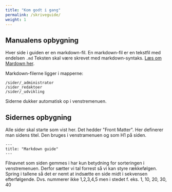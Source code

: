 ```yaml
---
title: "Kom godt i gang"
permalink: /skriveguide/
weight: 1
---
```


## Manualens opbygning
Hver side i guiden er en markdown-fil. 
En markdown-fil er en tekstfil med endelsen ``.md``
Teksten skal være skrevet med markdown-syntaks. [Læs om Mardown her](/skriveguide/markdown-guide/).

Markdown-filerne ligger i mapperne:
````
/sider/_administrator
/sider_redaktoer
/sider/_udvikling
````
Siderne dukker automatisk op i venstremenuen.

## Sidernes opbygning
Alle sider skal starte som vist her. Det hedder "Front Matter". Her definerer man sidens titel. Den bruges i venstramenuen og som H1 på siden.
````
---
title: "Markdown guide"
---
````

Filnavnet som siden gemmes i har kun betydning for sorteringen i venstremenuen. Derfor sætter vi tal forrest så vi kan styre rækkefølgen. Spring i tallene så det er nemt at indsætte en side midt i sekvensen efterfølgende. Dvs. nummerer ikke 1,2,3,4,5 men i stedet f. eks. 1, 10, 20, 30, 40
